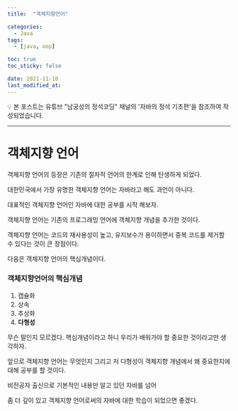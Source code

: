 ```yaml
---
title:  "객체지향언어" 

categories:
  - Java
tags:
  - [java, oop]

toc: true
toc_sticky: false

date: 2021-11-10
last_modified_at: 
---
```


<aside>
💡 본 포스트는 유튜브 "남궁성의 정석코딩" 채널의 '자바의 정석 기초편'을 참조하여 작성되었습니다.

</aside>

---
# 객체지향 언어

객체지향 언어의 등장은 기존의 절차적 언어의 한계로 인해 탄생하게 되었다.

대한민국에서 가장 유명한 객체지향 언어는 자바라고 해도 과언이 아니다.

대표적인 객체지향 언어인 자바에 대한 공부를 시작 해보자.

객체지향 언어는 기존의 프로그래밍 언어에 객체지향 개념을 추가한 것이다.

객체지향 언어는 코드의 재사용성이 높고, 유지보수가 용이하면서 중복 코드를 제거할 수 있다는 것이 큰 장점이다.

다음은 객체지향 언어의 핵심개념이다.

### 객체지향언어의 핵심개념

1. 캡슐화
2. 상속
3. 추상화
4. **다형성**

무슨 말인지 모르겠다. 핵심개념이라고 하니 우리가 배워가야 할 중요한 것이라고만 생각하자.

앞으로 객체지향 언어는 무엇인지 그리고 저 다형성이 객체지향 개념에서 왜 중요한지에 대해 공부를 할 것이다.

비전공자 출신으로 기본적인 내용만 알고 있던 자바를 넘어

좀 더 깊이 있고 객체지향 언어로써의 자바에 대한 학습이 되었으면 좋겠다.

